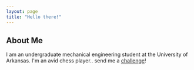 ```yaml
---
layout: page
title: "Hello there!"
---
```

## About Me
I am an undergraduate mechanical engineering student at the University of Arkansas. I'm an avid chess player.. send me a [challenge](https://lichess.org/@/thatoneguy1475)!
